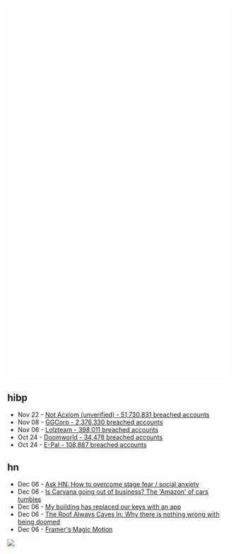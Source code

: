 ![Metrics](https://raw.githubusercontent.com/phixion/phixion/master/metrics.svg)

## hibp

<!--
for https://github.com/phixion/phixion/blob/main/.github/workflows/feeds.yml
-->
<!--START_SECTION:haveibeenpwnd-->
- Nov 22 - [Not Acxiom (unverified) - 51,730,831 breached accounts](https://haveibeenpwned.com/PwnedWebsites#NotAcxiom)
- Nov 08 - [GGCorp - 2,376,330 breached accounts](https://haveibeenpwned.com/PwnedWebsites#GGCorp)
- Nov 06 - [Lolzteam - 398,011 breached accounts](https://haveibeenpwned.com/PwnedWebsites#Lolzteam)
- Oct 24 - [Doomworld - 34,478 breached accounts](https://haveibeenpwned.com/PwnedWebsites#Doomworld)
- Oct 24 - [E-Pal - 108,887 breached accounts](https://haveibeenpwned.com/PwnedWebsites#EPal)
<!--END_SECTION:haveibeenpwnd-->

## hn

<!--
for https://github.com/phixion/phixion/blob/main/.github/workflows/feeds.yml
-->
<!--START_SECTION:hn-->
- Dec 06 - [Ask HN: How to overcome stage fear / social anxiety](https://news.ycombinator.com/item?id=33876690)
- Dec 06 - [Is Carvana going out of business? The 'Amazon' of cars tumbles](https://www.themanual.com/auto/is-carvana-going-out-of-business/)
- Dec 06 - [My building has replaced our keys with an app](https://www.nytimes.com/2022/12/03/realestate/my-building-has-replaced-our-keys-with-an-app-is-that-legal.html)
- Dec 06 - [The Roof Always Caves In: Why there is nothing wrong with being doomed](https://comment.org/the-roof-always-caves-in/)
- Dec 06 - [Framer's Magic Motion](https://www.nan.fyi/magic-motion)
<!--END_SECTION:hn-->

<!--
for https://yhype.me
-->
![](https://hit.yhype.me/github/profile?user_id=13013670)
